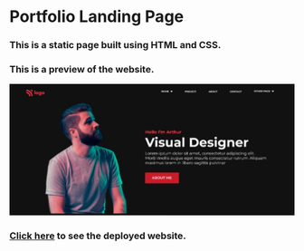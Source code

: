 # Portfolio Landing Page

### This is a static page built using HTML and CSS.

### This is a preview of the website.

![Portfolio Landing Page](./thumbnail.png)

### [Click here](https://portfolio-landing-page-melonlobo.vercel.app) to see the deployed website.
